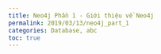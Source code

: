 ```yaml
---
title: Neo4j Phần 1 - Giới thiệu về Neo4j
permalink: 2019/03/13/neo4j_part_1
categories: Database, abc
toc: true
---
```

